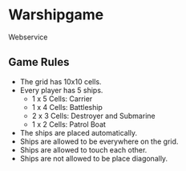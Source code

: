 # Warshipgame
Webservice

## Game Rules
* The grid has 10x10 cells.
* Every player has 5 ships.
  * 1 x 5 Cells: Carrier
  * 1 x 4 Cells: Battleship
  * 2 x 3 Cells: Destroyer and Submarine
  * 1 x 2 Cells: Patrol Boat
* The ships are placed automatically.
* Ships are allowed to be everywhere on the grid.
* Ships are allowed to touch each other.
* Ships are not allowed to be place diagonally.
